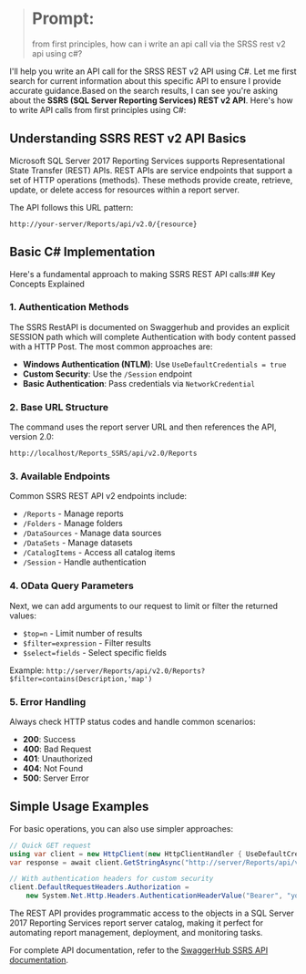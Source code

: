﻿> # Prompt: 
> from first principles, how can i write an api call via the SRSS rest v2 api using c#?

I'll help you write an API call for the SRSS REST v2 API using C#. Let me first search for current information about this specific API to ensure I provide accurate guidance.Based on the search results, I can see you're asking about the **SSRS (SQL Server Reporting Services) REST v2 API**. Here's how to write API calls from first principles using C#:

## Understanding SSRS REST v2 API Basics

Microsoft SQL Server 2017 Reporting Services supports Representational State Transfer (REST) APIs. REST APIs are service endpoints that support a set of HTTP operations (methods). These methods provide create, retrieve, update, or delete access for resources within a report server.

The API follows this URL pattern:
```
http://your-server/Reports/api/v2.0/{resource}
```

## Basic C# Implementation

Here's a fundamental approach to making SSRS REST API calls:## Key Concepts Explained

### 1. **Authentication Methods**
The SSRS RestAPI is documented on Swaggerhub and provides an explicit SESSION path which will complete Authentication with body content passed with a HTTP Post. The most common approaches are:

- **Windows Authentication (NTLM)**: Use `UseDefaultCredentials = true`
- **Custom Security**: Use the `/Session` endpoint
- **Basic Authentication**: Pass credentials via `NetworkCredential`

### 2. **Base URL Structure**
The command uses the report server URL and then references the API, version 2.0:
```
http://localhost/Reports_SSRS/api/v2.0/Reports
```

### 3. **Available Endpoints**
Common SSRS REST API v2 endpoints include:
- `/Reports` - Manage reports
- `/Folders` - Manage folders  
- `/DataSources` - Manage data sources
- `/DataSets` - Manage datasets
- `/CatalogItems` - Access all catalog items
- `/Session` - Handle authentication

### 4. **OData Query Parameters**
Next, we can add arguments to our request to limit or filter the returned values:
- `$top=n` - Limit number of results
- `$filter=expression` - Filter results
- `$select=fields` - Select specific fields

Example: `http://server/Reports/api/v2.0/Reports?$filter=contains(Description,'map')`

### 5. **Error Handling**
Always check HTTP status codes and handle common scenarios:
- **200**: Success
- **400**: Bad Request  
- **401**: Unauthorized
- **404**: Not Found
- **500**: Server Error

## Simple Usage Examples

For basic operations, you can also use simpler approaches:

```csharp
// Quick GET request
using var client = new HttpClient(new HttpClientHandler { UseDefaultCredentials = true });
var response = await client.GetStringAsync("http://server/Reports/api/v2.0/Reports");

// With authentication headers for custom security
client.DefaultRequestHeaders.Authorization = 
    new System.Net.Http.Headers.AuthenticationHeaderValue("Bearer", "your-token");
```

The REST API provides programmatic access to the objects in a SQL Server 2017 Reporting Services report server catalog, making it perfect for automating report management, deployment, and monitoring tasks.

For complete API documentation, refer to the [SwaggerHub SSRS API documentation](https://app.swaggerhub.com/apis/microsoft-rs/SSRS/2.0).